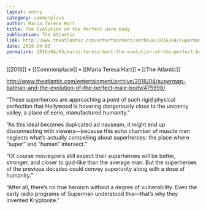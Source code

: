 ```yaml
---
layout: entry
category: commonplace
author: Maria Teresa Hart
title: The Evolution of the Perfect Hero Body
publication: The Atlantic
link: http://www.theatlantic.com/entertainment/archive/2016/04/superman-batman-and-the-evolution-of-the-perfect-male-body/475998/
date: 2016-04-03
permalink: 2016/04/03/maria-teresa-hart-the-evolution-of-the-perfect-hero-body
---
```


[[2016]] • [[Commonplace]] • [[Maria Teresa Hart]] • [[The Atlantic]]

http://www.theatlantic.com/entertainment/archive/2016/04/superman-batman-and-the-evolution-of-the-perfect-male-body/475998/

“These superheroes are approaching a point of such rigid physical perfection that Hollywood is hovering dangerously close to the uncanny valley, a place of eerie, manufactured humanity.”

“As this ideal becomes duplicated ad nauseam, it might end up disconnecting with viewers—because this echo chamber of muscle men neglects what’s actually compelling about superheroes: the place where “super” and “human” intersect.”

“Of course moviegoers still expect their superheroes will be better, stronger, and closer to god-like than the average man. But the superheroes of the previous decades could convey superiority along with a dose of humanity.”

“After all, there’s no true heroism without a degree of vulnerability. Even the early radio programs of Superman understood this—that’s why they invented Kryptonite.”